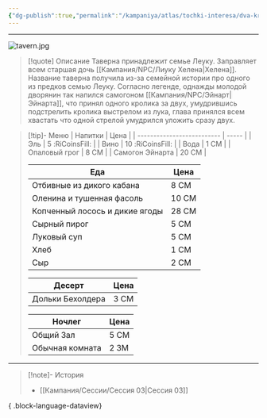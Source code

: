 ```yaml
---
{"dg-publish":true,"permalink":"/kampaniya/atlas/tochki-interesa/dva-krolika/","tags":["location/tavern"],"created":"2025-01-08T08:30:48.430+03:00","updated":"2025-01-10T02:18:55.733+03:00"}
---
```




<hr></hr>

![tavern.jpg](/img/user/%D0%90%D1%81%D1%81%D0%B5%D1%82%D1%8B/%D0%90%D1%82%D0%BB%D0%B0%D1%81/tavern.jpg)


> [!quote] Описание
> Таверна принадлежит семье Леуку. Заправляет всем старшая дочь [[Кампания/NPC/Лиуку Хелена\|Хелена]].
> Название таверна получила из-за семейной истории про одного из предков семью Леуку. Согласно легенде, однажды молодой дворянин так напился самогоном [[Кампания/NPC/Эйнарт\|Эйнарта]], что принял одного кролика за двух, умудрившись подстрелить кролика выстрелом из лука, глава принялся всем хвастать что одной стрелой умудрился уложить сразу двух. 



> [!tip]- Меню
> | Напитки                  | Цена |
> | -------------------------- | ----- |
> | Эль  | 5 <span class="silvercoin">:RiCoinsFill:</span>  |
> | Вино | 10 <span class="silvercoin">:RiCoinsFill:</span>  |
> | Вода | 1 СМ  |
> | Опаловый грог | 8 СМ  |
> | Самогон Эйнарта | 20 СМ  |
> 
> | Еда                  | Цена |
> | -------------------------- | ----- |
> | Отбивные из дикого кабана  | 8 СМ  |
> | Оленина и тушенная фасоль  | 10 СМ  |
> | Копченный лосось и дикие ягоды  | 28 СМ  |
> | Сырный пирог   | 5 СМ  |
> | Луковый суп  | 5 СМ  |
> | Хлеб | 1 СМ   |
> | Сыр | 2 СМ  |
> 
> | Десерт                  | Цена |
> | -------------------------- | ----- |
> | Дольки Бехолдера  | 3 СМ  |
> 
> | Ночлег                  | Цена |
> | -------------------------- | ----- |
> | Общий Зал | 5 СМ  |
> | Обычная комната | 2 ЗМ  |


<hr></hr>


> [!note]- История
>  - [[Кампания/Сессии/Сессия 03\|Сессия 03]]
> 
{ .block-language-dataview}

